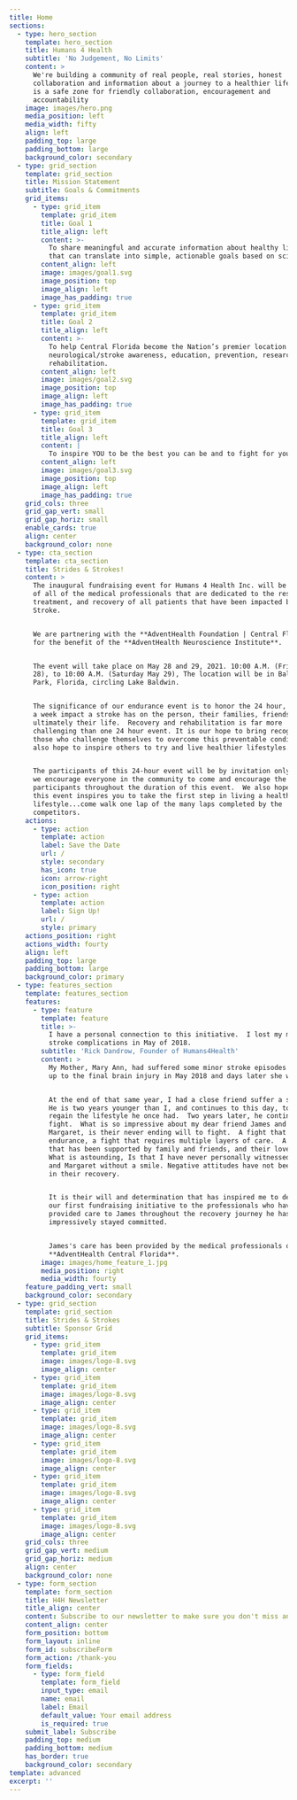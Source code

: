 ```yaml
---
title: Home
sections:
  - type: hero_section
    template: hero_section
    title: Humans 4 Health
    subtitle: 'No Judgement, No Limits'
    content: >
      We're building a community of real people, real stories, honest
      collaboration and information about a journey to a healthier life.  This
      is a safe zone for friendly collaboration, encouragement and
      accountability
    image: images/hero.png
    media_position: left
    media_width: fifty
    align: left
    padding_top: large
    padding_bottom: large
    background_color: secondary
  - type: grid_section
    template: grid_section
    title: Mission Statement
    subtitle: Goals & Commitments
    grid_items:
      - type: grid_item
        template: grid_item
        title: Goal 1
        title_align: left
        content: >-
          To share meaningful and accurate information about healthy lifestyles
          that can translate into simple, actionable goals based on science.
        content_align: left
        image: images/goal1.svg
        image_position: top
        image_align: left
        image_has_padding: true
      - type: grid_item
        template: grid_item
        title: Goal 2
        title_align: left
        content: >-
          To help Central Florida become the Nation’s premier location for
          neurological/stroke awareness, education, prevention, research, and
          rehabilitation.
        content_align: left
        image: images/goal2.svg
        image_position: top
        image_align: left
        image_has_padding: true
      - type: grid_item
        template: grid_item
        title: Goal 3
        title_align: left
        content: |
          To inspire YOU to be the best you can be and to fight for you!
        content_align: left
        image: images/goal3.svg
        image_position: top
        image_align: left
        image_has_padding: true
    grid_cols: three
    grid_gap_vert: small
    grid_gap_horiz: small
    enable_cards: true
    align: center
    background_color: none
  - type: cta_section
    template: cta_section
    title: Strides & Strokes!
    content: >
      The inaugural fundraising event for Humans 4 Health Inc. will be in honor
      of all of the medical professionals that are dedicated to the research,
      treatment, and recovery of all patients that have been impacted by a
      Stroke.


      We are partnering with the **AdventHealth Foundation | Central Florida**
      for the benefit of the **AdventHealth Neuroscience Institute**.


      The event will take place on May 28 and 29, 2021. 10:00 A.M. (Friday May,
      28), to 10:00 A.M. (Saturday May 29), The location will be in Baldwin
      Park, Florida, circling Lake Baldwin.


      The significance of our endurance event is to honor the 24 hour, seven day
      a week impact a stroke has on the person, their families, friends and
      ultimately their life.  Recovery and rehabilitation is far more
      challenging than one 24 hour event. It is our hope to bring recognition to
      those who challenge themselves to overcome this preventable condition.  We
      also hope to inspire others to try and live healthier lifestyles.


      The participants of this 24-hour event will be by invitation only however,
      we encourage everyone in the community to come and encourage the
      participants throughout the duration of this event.  We also hope that
      this event inspires you to take the first step in living a healthier
      lifestyle...come walk one lap of the many laps completed by the
      competitors.
    actions:
      - type: action
        template: action
        label: Save the Date
        url: /
        style: secondary
        has_icon: true
        icon: arrow-right
        icon_position: right
      - type: action
        template: action
        label: Sign Up!
        url: /
        style: primary
    actions_position: right
    actions_width: fourty
    align: left
    padding_top: large
    padding_bottom: large
    background_color: primary
  - type: features_section
    template: features_section
    features:
      - type: feature
        template: feature
        title: >-
          I have a personal connection to this initiative.  I lost my mother to
          stroke complications in May of 2018.
        subtitle: 'Rick Dandrow, Founder of Humans4Health'
        content: >
          My Mother, Mary Ann, had suffered some minor stroke episodes leading
          up to the final brain injury in May 2018 and days later she was gone.


          At the end of that same year, I had a close friend suffer a stroke. 
          He is two years younger than I, and continues to this day, to try and
          regain the lifestyle he once had.  Two years later, he continues to
          fight.  What is so impressive about my dear friend James and his Wife
          Margaret, is their never ending will to fight.  A fight that requires
          endurance, a fight that requires multiple layers of care.  A fight
          that has been supported by family and friends, and their love of God. 
          What is astounding, Is that I have never personally witnessed James
          and Margaret without a smile. Negative attitudes have not been present
          in their recovery.


          It is their will and determination that has inspired me to dedicate
          our first fundraising initiative to the professionals who have
          provided care to James throughout the recovery journey he has so
          impressively stayed committed.


          James's care has been provided by the medical professionals of
          **AdventHealth Central Florida**.
        image: images/home_feature_1.jpg
        media_position: right
        media_width: fourty
    feature_padding_vert: small
    background_color: secondary
  - type: grid_section
    template: grid_section
    title: Strides & Strokes
    subtitle: Sponsor Grid
    grid_items:
      - type: grid_item
        template: grid_item
        image: images/logo-8.svg
        image_align: center
      - type: grid_item
        template: grid_item
        image: images/logo-8.svg
        image_align: center
      - type: grid_item
        template: grid_item
        image: images/logo-8.svg
        image_align: center
      - type: grid_item
        template: grid_item
        image: images/logo-8.svg
        image_align: center
      - type: grid_item
        template: grid_item
        image: images/logo-8.svg
        image_align: center
      - type: grid_item
        template: grid_item
        image: images/logo-8.svg
        image_align: center
    grid_cols: three
    grid_gap_vert: medium
    grid_gap_horiz: medium
    align: center
    background_color: none
  - type: form_section
    template: form_section
    title: H4H Newsletter
    title_align: center
    content: Subscribe to our newsletter to make sure you don't miss anything.
    content_align: center
    form_position: bottom
    form_layout: inline
    form_id: subscribeForm
    form_action: /thank-you
    form_fields:
      - type: form_field
        template: form_field
        input_type: email
        name: email
        label: Email
        default_value: Your email address
        is_required: true
    submit_label: Subscribe
    padding_top: medium
    padding_bottom: medium
    has_border: true
    background_color: secondary
template: advanced
excerpt: ''
---
```

